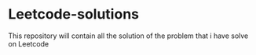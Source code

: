 # Leetcode-solutions
This repository will contain all the solution of the problem that i have solve on Leetcode

